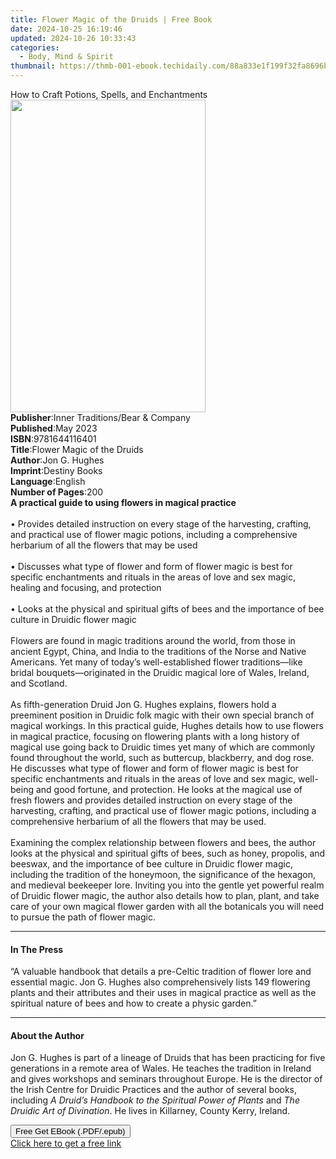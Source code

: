 ```yaml
---
title: Flower Magic of the Druids | Free Book
date: 2024-10-25 16:19:46
updated: 2024-10-26 10:33:43
categories:
  - Body, Mind & Spirit
thumbnail: https://thmb-001-ebook.techidaily.com/88a833e1f199f32fa8696b5c18102dd2b1749d9f4cd1c7547ec18605edbbd473.jpg
---
```

<main id="book-container">
  <div class="flex flex-col">
    <div class="book-brief flex-1 py-6 px-4 sm:p-6 md:py-10 md:px-8">
      <!-- brief-->
      <div class="book-brief-main">
        How to Craft Potions, Spells, and Enchantments
      </div>
    </div>
    <div
      class="book-meta-info flex-1 grid gap-4 col-start-1 col-end-3 row-start-1 sm:mb-6 sm:grid-cols-4 lg:gap-6 lg:col-start-2 lg:row-end-6 lg:row-span-6 lg:mb-0"
    >
      <div
        class="book-meta-info-left place-content-center mt-4 p-4 text-sm leading-6 col-start-2 col-span-2 dark:text-slate-400"
      >
        <img
          class="w-full h-500 object-cover rounded-lg sm:h-255 sm:col-span-2 lg:col-span-full"
          src="https://img-001-ebook.techidaily.com/605a9357757c8f8147abacf99ea6ea16cca9e893a7a2580343fa0865f1a5bc6a.jpg"
          alt=""
          width="312"
          height="500"
        />
      </div>
      <div
        class="book-meta-info-right mt-2 col-start-1 row-start-2 col-span-3 self-center"
      >
        <!-- meta data  -->
        <div class="flex flex-col px-4 md:px-8">
          <div class="flex-1">
            <strong>Publisher</strong>:<span class="px-2"
              >Inner Traditions/Bear &amp; Company</span
            >
          </div>
          <div class="flex-1">
            <strong>Published</strong>:<span class="px-2">May 2023</span>
          </div>
          <div class="flex-1">
            <strong>ISBN</strong>:<span class="px-2">9781644116401</span>
          </div>
          <div class="flex-1">
            <strong>Title</strong>:<span class="px-2"
              >Flower Magic of the Druids</span
            >
          </div>
          <div class="flex-1">
            <strong>Author</strong>:<span class="px-2">Jon G. Hughes</span>
          </div>
          <div class="flex-1">
            <strong>Imprint</strong>:<span class="px-2">Destiny Books</span>
          </div>
          <div class="flex-1">
            <strong>Language</strong>:<span class="px-2">English</span>
          </div>
          <div class="flex-1">
            <strong>Number of Pages</strong>:<span class="px-2">200</span>
          </div>
        </div>
      </div>
    </div>
    <div class="book-description flex-1 py-6 px-4 sm:p-6 md:py-10 md:px-8">
      <div class="book-description-main">
        <div accordion-content="" id="description">
          <b>A practical guide to using flowers in magical practice</b
          ><br /><br />• Provides detailed instruction on every stage of the
          harvesting, crafting, and practical use of flower magic potions,
          including a comprehensive herbarium of all the flowers that may be
          used<br /><br />• Discusses what type of flower and form of flower
          magic is best for specific enchantments and rituals in the areas of
          love and sex magic, healing and focusing, and protection<br /><br />•
          Looks at the physical and spiritual gifts of bees and the importance
          of bee culture in Druidic flower magic<br /><br />Flowers are found in
          magic traditions around the world, from those in ancient Egypt, China,
          and India to the traditions of the Norse and Native Americans. Yet
          many of today’s well-established flower traditions—like bridal
          bouquets—originated in the Druidic magical lore of Wales, Ireland, and
          Scotland. <br /><br />As fifth-generation Druid Jon G. Hughes
          explains, flowers hold a preeminent position in Druidic folk magic
          with their own special branch of magical workings. In this practical
          guide, Hughes details how to use flowers in magical practice, focusing
          on flowering plants with a long history of magical use going back to
          Druidic times yet many of which are commonly found throughout the
          world, such as buttercup, blackberry, and dog rose. He discusses what
          type of flower and form of flower magic is best for specific
          enchantments and rituals in the areas of love and sex magic,
          well-being and good fortune, and protection. He looks at the magical
          use of fresh flowers and provides detailed instruction on every stage
          of the harvesting, crafting, and practical use of flower magic
          potions, including a comprehensive herbarium of all the flowers that
          may be used. <br /><br />Examining the complex relationship between
          flowers and bees, the author looks at the physical and spiritual gifts
          of bees, such as honey, propolis, and beeswax, and the importance of
          bee culture in Druidic flower magic, including the tradition of the
          honeymoon, the significance of the hexagon, and medieval beekeeper
          lore. Inviting you into the gentle yet powerful realm of Druidic
          flower magic, the author also details how to plan, plant, and take
          care of your own magical flower garden with all the botanicals you
          will need to pursue the path of flower magic.
        </div>
        <div class="accordion-fader"></div>
      </div>
    </div>
    <div class="book-excerpts flex-1 py-6 px-4 sm:p-6 md:py-10 md:px-8">
      <!-- excerpts-->
      <div class="book-excerpts-main">
        <hr />
        <h4 class="placeholder placeholder-heading">
          <span>In The Press</span>
        </h4>
        <p>
          “A valuable handbook that details a pre-Celtic tradition of flower
          lore and essential magic. Jon G. Hughes also comprehensively lists 149
          flowering plants and their attributes and their uses in magical
          practice as well as the spiritual nature of bees and how to create a
          physic garden.”
        </p>
      </div>
    </div>
    <div class="book-about-author flex-1 py-6 px-4 sm:p-6 md:py-10 md:px-8">
      <!-- about author-->
      <div class="book-main-author-main">
        <hr />
        <h4 class="placeholder placeholder-heading">
          <span>About the Author</span>
        </h4>
        <p>
          Jon G. Hughes is part of a lineage of Druids that has been practicing
          for five generations in a remote area of Wales. He teaches the
          tradition in Ireland and gives workshops and seminars throughout
          Europe. He is the director of the Irish Centre for Druidic Practices
          and the author of several books, including
          <i>A Druid’s Handbook to the Spiritual Power of Plants</i> and
          <i>The Druidic Art of Divination</i>. He lives in Killarney, County
          Kerry, Ireland.
        </p>
      </div>
    </div>
    <div class="book-free-get flex-1 py-6 px-4 sm:p-6 md:py-10 md:px-8">
      <button
        id="btn-free-get"
        class="bg-blue-500 hover:bg-blue-700 text-white font-bold py-2 px-4 rounded"
      >
        Free Get EBook (.PDF/.epub)
      </button>
      <div id="countdown-display" class="px-2 text-lg mt-2"></div>
      <a
        id="free-link"
        class="hidden bg-blue-500 hover:bg-blue-700 text-white font-bold py-2 px-4 rounded"
        href="https://www.ebooks.com/en-us/book/210644973/flower-magic-of-the-druids/jon-g-hughes/"
        target="_blank"
        >Click here to get a free link</a
      >
    </div>
    <script>
      let countdownTime = 0;
      let countdownInterval = null;
      document
        .getElementById('btn-free-get')
        .addEventListener('click', startCountdown);
      function startCountdown() {
        countdownTime = new Date().getTime() + 60000 * 3;
        countdownInterval = setInterval(updateCountdown, 1000);
        document.getElementById('btn-free-get').disabled = true;
        document
          .getElementById('btn-free-get')
          .classList.add('bg-gray-500', 'cursor-not-allowed');
      }
      function updateCountdown() {
        let currentTime = new Date().getTime();
        let timeLeft = countdownTime - currentTime;
        let secondsLeft = Math.floor(timeLeft / 1000);
        document.getElementById('countdown-display').innerHTML =
          `Remaining time: ${secondsLeft} seconds.`;
        if (secondsLeft <= 0) {
          clearInterval(countdownInterval);
          document.getElementById('btn-free-get').classList.add('hidden');
          document.getElementById('free-link').classList.remove('hidden');
          document.getElementById('countdown-display').innerHTML = '';
        }
      }
    </script>
  </div>
</main>
